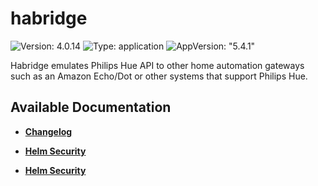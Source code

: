 # habridge

![Version: 4.0.14](https://img.shields.io/badge/Version-4.0.14-informational?style=flat-square) ![Type: application](https://img.shields.io/badge/Type-application-informational?style=flat-square) ![AppVersion: "5.4.1"](https://img.shields.io/badge/AppVersion-"5.4.1"-informational?style=flat-square)

Habridge emulates Philips Hue API to other home automation gateways such as an Amazon Echo/Dot or other systems that support Philips Hue.

## Available Documentation

- [**Changelog**](CHANGELOG)

- [**Helm Security**](container-security)

- [**Helm Security**](helm-security)

